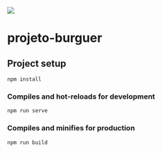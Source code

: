 ![](https://github.com/thiagomms/projeto-burger/blob/master/burguer.gif)
# projeto-burguer

## Project setup
```
npm install
```

### Compiles and hot-reloads for development
```
npm run serve
```

### Compiles and minifies for production
```
npm run build
```


